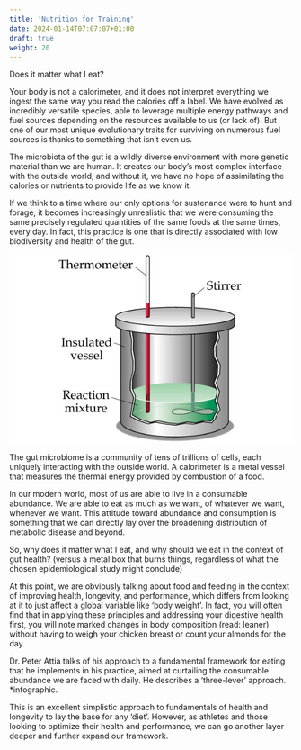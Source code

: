 ```yaml
---
title: 'Nutrition for Training'
date: 2024-01-14T07:07:07+01:00
draft: true
weight: 20
---
```


Does it matter what I eat? 

Your body is not a calorimeter, and it does not interpret everything we ingest the same way you read the calories off a label.  We have evolved as incredibly versatile species, able to leverage multiple energy pathways and fuel sources depending on the resources available to us (or lack of).  But one of our most unique evolutionary traits for surviving on numerous fuel sources is thanks to something that isn’t even us.   

The microbiota of the gut is a wildly diverse environment with more genetic material than we are human.  It creates our body’s most complex interface with the outside world, and without it, we have no hope of assimilating the calories or nutrients to provide life as we know it.  

If we think to a time where our only options for sustenance were to hunt and forage, it becomes increasingly unrealistic that we were consuming the same precisely regulated quantities of the same foods at the same times, every day.  In fact, this practice is one that is directly associated with low biodiversity and health of the gut.  

![Calorimeter](images/aabjvgia.jpg)
<figcaption>The gut microbiome is a community of tens of trillions of cells, each uniquely interacting with the outside world.  A calorimeter is a metal vessel that measures the thermal energy provided by combustion of a food.</figcaption>

In our modern world, most of us are able to live in a consumable abundance.  We are able to eat as much as we want, of whatever we want, whenever we want.  This attitude toward abundance and consumption is something that we can directly lay over the broadening distribution of metabolic disease and beyond. 

So, why does it matter what I eat, and why should we eat in the context of gut health? (versus a metal box that burns things, regardless of what the chosen epidemiological study might conclude)

At this point, we are obviously talking about food and feeding in the context of improving health, longevity, and performance, which differs from looking at it to just affect a global variable like ‘body weight’.  In fact, you will often find that in applying these principles and addressing your digestive health first, you will note marked changes in body composition (read: leaner) without having to weigh your chicken breast or count your almonds for the day.  

Dr. Peter Attia talks of his approach to a fundamental framework for eating that he implements in his practice, aimed at curtailing the consumable abundance we are faced with daily.  He describes a ‘three-lever’ approach.  *infographic.  

This is an excellent simplistic approach to fundamentals of health and longevity to lay the base for any ‘diet’.  However, as athletes and those looking to optimize their health and performance, we can go another layer deeper and further expand our framework.  
